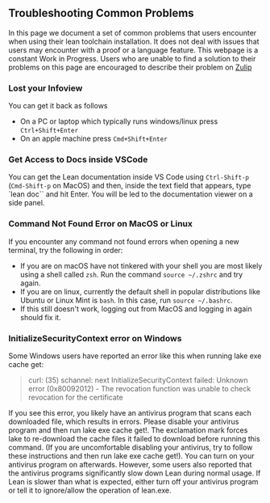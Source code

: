 ## Troubleshooting Common Problems

In this page we document a set of common problems that users encounter when using their lean toolchain installation. It does not deal with issues that users may encounter with a proof or a language feature. This webpage is a constant Work in Progress. Users who are unable to find a solution to their problems on this page are encouraged to describe their problem on [Zulip](https://leanprover.zulipchat.com/)

### Lost your Infoview

You can get it back as follows
* On a PC or laptop which typically runs windows/linux press `Ctrl+Shift+Enter`
* On an apple machine press `Cmd+Shift+Enter`

### Get Access to Docs inside VSCode

You can get the Lean documentation inside VS Code using `Ctrl-Shift-p` (`Cmd-Shift-p` on MacOS) and then, inside the text field that appears, type `lean doc`` and hit Enter. You will be led to the documentation viewer on a side panel.

### Command Not Found Error on MacOS or Linux
If you encounter any command not found errors when opening a new terminal, try the following in order:
* If you are on macOS have not tinkered with your shell you are most likely using a shell called `zsh`. Run the command `source ~/.zshrc` and try again.
* If you are on linux, currently the default shell in popular distributions like Ubuntu or Linux Mint is `bash`. In this case, run `source ~/.bashrc`.   
* If this still doesn't work, logging out from MacOS and logging in again should fix it. 

### InitializeSecurityContext error on Windows

Some Windows users have reported an error like this when running lake exe cache get:

>  curl: (35) schannel: next InitializeSecurityContext failed: Unknown error (0x80092012) - The revocation function was unable to check revocation for the certificate

If you see this error, you likely have an antivirus program that scans each downloaded file, which results in errors. Please disable your antivirus program and then run lake exe cache get!. The exclamation mark forces lake to re-download the cache files it failed to download before running this command. (If you are uncomfortable disabling your antivirus, try to follow these instructions and then run lake exe cache get!). You can turn on your antivirus program on afterwards. However, some users also reported that the antivirus programs significantly slow down Lean during normal usage. If Lean is slower than what is expected, either turn off your antivirus program or tell it to ignore/allow the operation of lean.exe.


